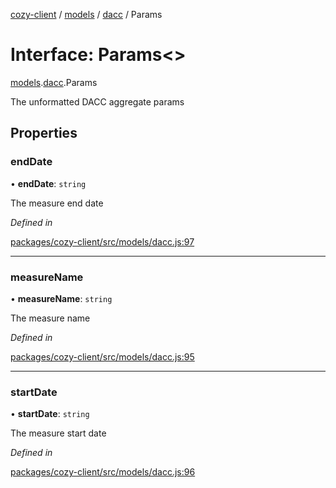 [cozy-client](../README.md) / [models](../modules/models.md) / [dacc](../modules/models.dacc.md) / Params

# Interface: Params<>

[models](../modules/models.md).[dacc](../modules/models.dacc.md).Params

The unformatted DACC aggregate params

## Properties

### endDate

• **endDate**: `string`

The measure end date

*Defined in*

[packages/cozy-client/src/models/dacc.js:97](https://github.com/cozy/cozy-client/blob/master/packages/cozy-client/src/models/dacc.js#L97)

***

### measureName

• **measureName**: `string`

The measure name

*Defined in*

[packages/cozy-client/src/models/dacc.js:95](https://github.com/cozy/cozy-client/blob/master/packages/cozy-client/src/models/dacc.js#L95)

***

### startDate

• **startDate**: `string`

The measure start date

*Defined in*

[packages/cozy-client/src/models/dacc.js:96](https://github.com/cozy/cozy-client/blob/master/packages/cozy-client/src/models/dacc.js#L96)
